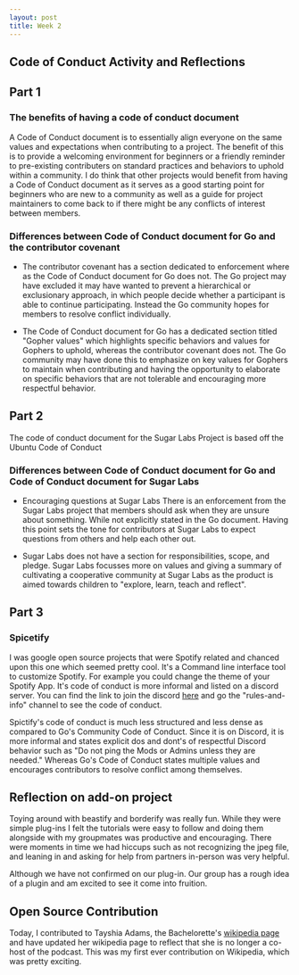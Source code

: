 ```yaml
---
layout: post
title: Week 2
---
```


## Code of Conduct Activity and Reflections
<!--more-->

## Part 1 

### The benefits of having a code of conduct document 
A Code of Conduct document is to essentially align everyone on the same values and expectations when contributing to a project. The benefit of this is to provide a welcoming environment for beginners or a friendly reminder to pre-existing contributers on standard practices and behaviors to uphold within a community. I do think that other projects would benefit from having a Code of Conduct document as it serves as a good starting point for beginners who are new to a community as well as a guide for project maintainers to come back to if there might be any conflicts of interest between members. 

### Differences between Code of Conduct document for Go and the contributor covenant 
* The contributor covenant has a section dedicated to enforcement where as the Code of Conduct document for Go does not. The Go project may have excluded it may have wanted to prevent a hierarchical or exclusionary approach, in which people decide whether a participant is able to continue participating. Instead the Go community hopes for members to resolve conflict individually. 

* The Code of Conduct document for Go has a dedicated section titled "Gopher values" which highlights specific behaviors and values for Gophers to uphold, whereas the contributor covenant does not. The Go community may have done this to emphasize on key values for Gophers to maintain when contributing and having the opportunity to elaborate on specific behaviors that are not tolerable and encouraging more respectful behavior. 

## Part 2
The code of conduct document for the Sugar Labs Project is based off the Ubuntu Code of Conduct 

### Differences between Code of Conduct document for Go and Code of Conduct document for Sugar Labs 
* Encouraging questions at Sugar Labs 
There is an enforcement from the Sugar Labs project that members should ask when they are unsure about something. While not explicitly stated in the Go document. Having this point sets the tone for contributors at Sugar Labs to expect questions from others and help each other out. 

* Sugar Labs does not have a section for responsibilities, scope, and pledge. 
Sugar Labs focusses more on values and giving a summary of cultivating a cooperative community at Sugar Labs as the product is aimed towards children to "explore, learn, teach and reflect". 

## Part 3 
### Spicetify 
I was google open source projects that were Spotify related and chanced upon this one which seemed pretty cool. It's a Command line interface tool to customize Spotify. For example you could change the theme of your Spotify App. It's code of conduct is more informal and listed on a discord server. You can find the link to join the discord [here](https://discord.gg/VnevqPp2Rr) and go the "rules-and-info" channel to see the code of conduct. 


Spictify's code of conduct is much less structured and less dense as compared to Go's Community Code of Conduct. Since it is on Discord, it is more informal and states explicit dos and dont's of respectful Discord behavior such as "Do not ping the Mods or Admins unless they are needed." Whereas Go's Code of Conduct states multiple values and encourages contributors to resolve conflict among themselves. 


## Reflection on add-on project 
Toying around with beastify and borderify was really fun. While they were simple plug-ins I felt the tutorials were easy to follow and doing them alongside with my groupmates was productive and encouraging. There were moments in time we had hiccups such as not recognizing the jpeg file, and leaning in and asking for help from partners in-person was very helpful. 

Although we have not confirmed on our plug-in. Our group has a rough idea of a plugin and am excited to see it come into fruition. 

## Open Source Contribution 
Today, I contributed to Tayshia Adams, the Bachelorette's [wikipedia page](https://en.wikipedia.org/wiki/Tayshia_Adams#The_Bachelorette) and have updated her wikipedia page to reflect that she is no longer a co-host of the podcast. This was my first ever contribution on Wikipedia, which was pretty exciting.